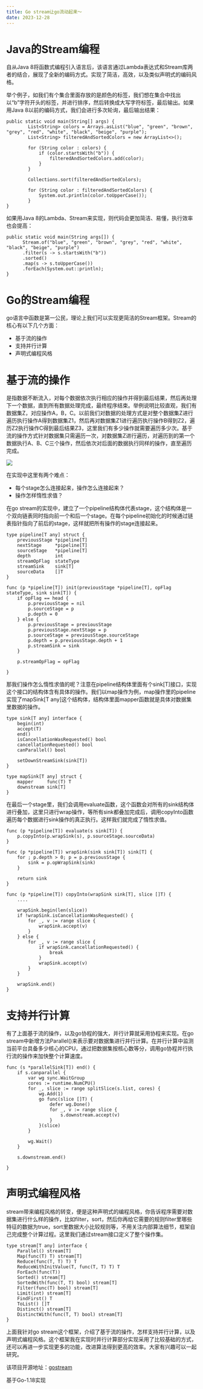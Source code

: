 ```yaml
---
title: Go stream让go流动起来～
date: 2023-12-28
---
```


# Java的Stream编程

自从Java 8将函数式编程引入语言后，该语言通过Lambda表达式和Stream库两者的结合，展现了全新的编码方式。实现了简洁，高效，以及类似声明式的编码风格。

举个例子，如我们有个集合里面存放的是颜色的标签，我们想在集合中找出以“b”字符开头的标签，并进行排序，然后转换成大写字符标签，最后输出。如果用Java 8以前的编码方式，我们会进行多次轮询，最后输出结果：
```
public static void main(String[] args) {
        List<String> colors = Arrays.asList("blue", "green", "brown", "grey", "red", "white", "black", "beige", "purple");
        List<String> filteredAndSortedColors = new ArrayList<>();

        for (String color : colors) {
            if (color.startsWith("b")) {
                filteredAndSortedColors.add(color);
            }
        }

        Collections.sort(filteredAndSortedColors);

        for (String color : filteredAndSortedColors) {
            System.out.println(color.toUpperCase());
        }
}
```
    
如果用Java 8的Lambda、Stream来实现，则代码会更加简洁、易懂，执行效率也会提高：

```
public static void main(String args[]) {
      Stream.of("blue", "green", "brown", "grey", "red", "white", "black", "beige", "purple")
      .filter(s -> s.startsWith("b"))
      .sorted()
      .map(s -> s.toUpperCase())
      .forEach(System.out::println);
}
```

# Go的Stream编程
go语言中函数是第一公民，理论上我们可以实现更简洁的Stream框架。Stream的核心有以下几个方面：

- 基于流的操作
- 支持并行计算
- 声明式编程风格

# 基于流的操作
是指数据不断流入，对每个数据依次执行相应的操作并得到最后结果，然后再处理下一个数据，直到所有数据处理完成，最终程序结束。举例说明比较直观，我们有数据集Z，对应操作A，B，C。以前我们对数据的处理方式是对整个数据集Z进行遍历执行操作A得到数据集Z1，然后再对数据集Z1进行遍历执行操作B得到Z2，遍历Z2执行操作C得到最后结果Z3，这里我们有多少操作就需要遍历多少次。基于流的操作方式针对数据集只需遍历一次，对数据集Z进行遍历，对遍历到的第一个数据执行A、B、C三个操作，然后依次对后面的数据执行同样的操作，直至遍历完成。

![](/images/2023-12-28-golangstream/gostream.jpg)


在实现中这里有两个难点：

- 每个stage怎么连接起来，操作怎么连接起来？
- 操作怎样惰性求值？

在go stream的实现中，建立了一个pipeline结构体代表stage，这个结构体是一个双向链表同时指向前一个和后一个stage。在每个pipeline初始化的时候通过链表指针指向了前后的stage，这样就把所有操作的stage连接起来。

```
type pipeline[T any] struct {
	previousStage *pipeline[T]
	nextStage     *pipeline[T]
	sourceStage   *pipeline[T]
	depth         int
	streamOpFlag  stateType
	streamSink    sink[T]
	sourceData    []T
}

func (p *pipeline[T]) init(previousStage *pipeline[T], opFlag stateType, sink sink[T]) {
	if opFlag == head {
		p.previousStage = nil
		p.sourceStage = p
		p.depth = 0
	} else {
		p.previousStage = previousStage
		p.previousStage.nextStage = p
		p.sourceStage = previousStage.sourceStage
		p.depth = p.previousStage.depth + 1
		p.streamSink = sink
	}

	p.streamOpFlag = opFlag

}
```

那我们操作怎么惰性求值的呢？注意在pipeline结构体里面有个sink[T]接口，实现这个接口的结构体含有具体的操作。我们以map操作为例，map操作里的pipeline实现了mapSink[T any]这个结构体，结构体里面mapper函数就是具体对数据集里数据的操作。
```
type sink[T any] interface {
	begin(int)
	accept(T)
	end()
	isCancellationWasRequested() bool
	cancellationRequested() bool
	canParallel() bool

	setDownStreamSink(sink[T])
}

type mapSink[T any] struct {
	mapper     func(T) T
	downstream sink[T]
}
```
在最后一个stage里，我们会调用evaluate函数，这个函数会对所有的sink结构体进行叠加，这里只进行wrap操作，等所有sink都叠加完成后，调用copyInto函数遍历每个数据进行sink操作的真正执行。这样我们就完成了惰性求值。

```
func (p *pipeline[T]) evaluate(s sink[T]) {
	p.copyInto(p.wrapSink(s), p.sourceStage.sourceData)
}

func (p *pipeline[T]) wrapSink(sink sink[T]) sink[T] {
	for ; p.depth > 0; p = p.previousStage {
		sink = p.opWrapSink(sink)
	}

	return sink
}

func (p *pipeline[T]) copyInto(wrapSink sink[T], slice []T) {
	....

	wrapSink.begin(len(slice))
	if !wrapSink.isCancellationWasRequested() {
		for _, v := range slice {
			wrapSink.accept(v)
		}
	} else {
		for _, v := range slice {
			if wrapSink.cancellationRequested() {
				break
			}
			wrapSink.accept(v)
		}
	}

	wrapSink.end()
}
```

# 支持并行计算

有了上面基于流的操作，以及go协程的强大，并行计算就采用协程来实现。在go stream中新增方法Parallel()来表示要对数据集进行并行计算。在并行计算中监测当前平台具备多少核心的CPU，通过把数据集按核心数等分，调用go协程并行执行流的操作来加快整个计算速度。
```
func (s *parallelSink[T]) end() {
	if s.canparallel {
		var wg sync.WaitGroup
		cores := runtime.NumCPU()
		for _, slice := range splitSlice(s.list, cores) {
			wg.Add(1)
			go func(slice []T) {
				defer wg.Done()
				for _, v := range slice {
					s.downstream.accept(v)
				}
			}(slice)
		}

		wg.Wait()
	}

	s.downstream.end()

}
```

# 声明式编程风格
stream带来编程风格的转变，便是这种声明式的编程风格，你告诉程序需要对数据集进行什么样的操作，比如filter，sort，然后你再给它需要的规则filter里哪些特征的数据为true，sort里数据大小比较规则等，不用关注内部算法细节，框架自己完成整个计算过程。这里我们通过stream接口定义了整个操作集。

```
type stream[T any] interface {
	Parallel() stream[T]
	Map(func(T) T) stream[T]
	Reduce(func(T, T) T) T
	ReduceWithInitValue(T, func(T, T) T) T
	ForEach(func(T))
	Sorted() stream[T]
	SortedWith(func(T, T) bool) stream[T]
	Filter(func(T) bool) stream[T]
	Limit(int) stream[T]
	FindFirst() T
	ToList() []T
	Distinct() stream[T]
	DistinctWith(func(T, T) bool) stream[T]
}
```

上面我针对go stream这个框架，介绍了基于流的操作，怎样支持并行计算，以及声明式编程风格。这个框架我在实现时并行计算部分实现采用了比较基础的方式，还可以再进一步实现更多的功能，改进算法得到更高的效率。大家有兴趣可以一起研究。

该项目开源地址：[gostream](https://github.com/kmnemon/gostream.git)

基于Go-1.18实现








